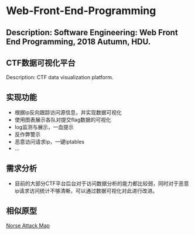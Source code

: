 # Web-Front-End-Programming
Description: Software Engineering: Web Front End Programming, 2018 Autumn, HDU.  
---  
## CTF数据可视化平台
Description: CTF data visualization platform.

## 实现功能  
* 根据ip反向跟踪访问源信息，并实现数据可视化
* 使用图表展示各队对提交flag数据的可视化
* log监测与展示，一血提示
* 反作弊警示 
* 恶意访问请求ip，一键iptables  
* ... 

## 需求分析  
* 目前的大部分CTF平台后台对于访问数据分析的能力都比较弱，同时对于恶意ip请求访问统计不够清晰，可以通过数据可视化对此进行改进。

## 相似原型
[Norse Attack Map](http://map.norsecorp.com/#/)
